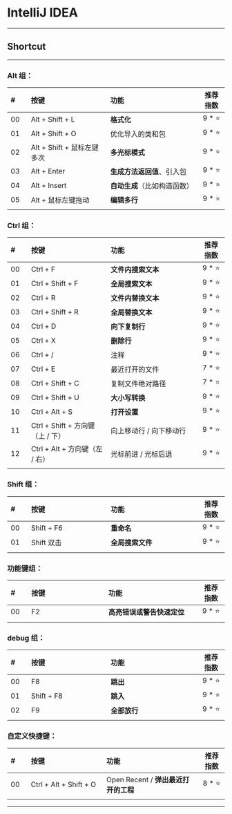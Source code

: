 # IntelliJ IDEA

---

## Shortcut

---

### Alt 组：

| # | 按键 | 功能 | 推荐指数 |
| :--- | :--- | :--- | :---: |
| 00 | Alt + Shift + L | **格式化** | 9 * ⭐ |
| 01 | Alt + Shift + O | 优化导入的类和包 | 9 * ⭐ |
| 02 | Alt + Shift + 鼠标左键多次 | **多光标模式** | 9 * ⭐ |
| 03 | Alt + Enter  | **生成方法返回值**、引入包 | 9 * ⭐ |
| 04 | Alt + Insert | **自动生成**（比如构造函数） | 9 * ⭐ |
| 05 | Alt + 鼠标左键拖动 | **编辑多行** | 9 * ⭐ |
|<img width=50px/>|<img width=400px/>|<img width=500px/>|<img width=100px/>|

### Ctrl 组：

| # | 按键 | 功能 | 推荐指数 |
| :--- | :--- | :--- | :---: |
| 00 | Ctrl + F | **文件内搜索文本** | 9 * ⭐ | 
| 01 | Ctrl + Shift + F | **全局搜索文本** | 9 * ⭐ |
| 02 | Ctrl + R | **文件内替换文本** | 9 * ⭐ | 
| 03 | Ctrl + Shift + R | **全局替换文本** | 9 * ⭐ |
| 04 | Ctrl + D | **向下复制行** | 9 * ⭐ |
| 05 | Ctrl + X | **删除行** | 9 * ⭐ |
| 06 | Ctrl + / | 注释 | 9 * ⭐ |
| 07 | Ctrl + E | 最近打开的文件 | 7 * ⭐ | 
| 08 | Ctrl + Shift + C | 复制文件绝对路径 | 7 * ⭐ |
| 09 | Ctrl + Shift + U | **大小写转换** | 9 * ⭐ |
| 10 | Ctrl + Alt + S | **打开设置** | 9 * ⭐ |
| 11 | Ctrl + Shift + 方向键（上 / 下）| 向上移动行 / 向下移动行 | 9 * ⭐ |
| 12 | Ctrl + Alt + 方向键（左 / 右）| 光标前进 / 光标后退 | 9 * ⭐ |
|<img width=50px/>|<img width=400px/>|<img width=500px/>|<img width=100px/>|

### Shift 组：

| # | 按键 | 功能 | 推荐指数 |
| :--- | :--- | :--- | :---: |
| 00 | Shift + F6 | **重命名** | 9 * ⭐ |
| 01 | Shift 双击 | **全局搜索文件** | 9 * ⭐ |
|<img width=50px/>|<img width=400px/>|<img width=500px/>|<img width=100px/>|

### 功能键组：

| # | 按键 | 功能 | 推荐指数 |
| :--- | :--- | :--- | :---: |
| 00 | F2 | **高亮错误或警告快速定位** | 9 * ⭐ |
|<img width=50px/>|<img width=400px/>|<img width=500px/>|<img width=100px/>|

### debug 组：

| # | 按键 | 功能 | 推荐指数 |
| :--- | :--- | :--- | :---: |
| 00 | F8 | **跳出** | 9 * ⭐ |
| 01 | Shift + F8 | **跳入** | 9 * ⭐ |
| 02 | F9 | **全部放行** | 9 * ⭐ |
|<img width=50px/>|<img width=400px/>|<img width=500px/>|<img width=100px/>|

### 自定义快捷键：

| # | 按键 | 功能 | 推荐指数 |
| :--- | :--- | :--- | :---: |
| 00 | Ctrl + Alt + Shift + O | Open Recent / **弹出最近打开的工程** | 8 * ⭐ |
|<img width=50px/>|<img width=400px/>|<img width=500px/>|<img width=100px/>|

---





